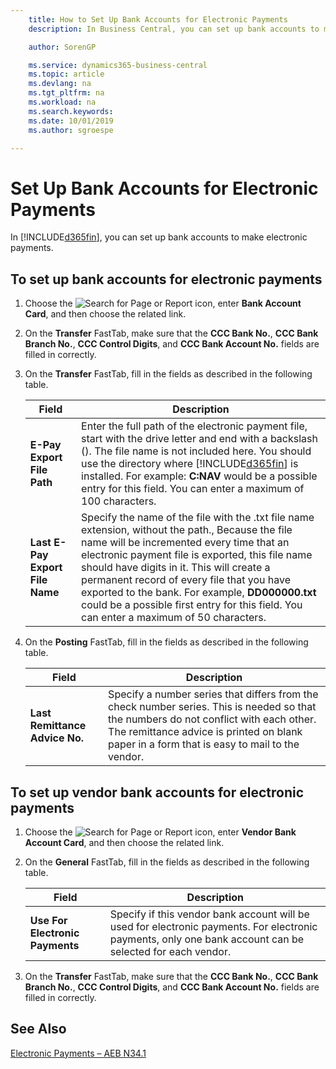 ```yaml
---
    title: How to Set Up Bank Accounts for Electronic Payments
    description: In Business Central, you can set up bank accounts to make electronic payments.

    author: SorenGP

    ms.service: dynamics365-business-central
    ms.topic: article
    ms.devlang: na
    ms.tgt_pltfrm: na
    ms.workload: na
    ms.search.keywords:
    ms.date: 10/01/2019
    ms.author: sgroespe

---
```

# Set Up Bank Accounts for Electronic Payments
In [!INCLUDE[d365fin](../../includes/d365fin_md.md)], you can set up bank accounts to make electronic payments.  

## To set up bank accounts for electronic payments  

1.  Choose the ![Search for Page or Report](../../media/ui-search/search_small.png "Search for Page or Report icon") icon, enter **Bank Account Card**, and then choose the related link.  
2.  On the **Transfer** FastTab, make sure that the **CCC Bank No.**, **CCC Bank Branch No.**, **CCC Control Digits**, and **CCC Bank Account No.** fields are filled in correctly.  
3.  On the **Transfer** FastTab, fill in the fields as described in the following table.  

    |Field|Description|  
    |---------------------------------|---------------------------------------|  
    |**E-Pay Export File Path**|Enter the full path of the electronic payment file, start with the drive letter and end with a backslash (). The file name is not included here. You should use the directory where [!INCLUDE[d365fin](../../includes/d365fin_md.md)] is installed. For example: **C:NAV** would be a possible entry for this field. You can enter a maximum of 100 characters.|  
    |**Last E-Pay Export File Name**|Specify the name of the file with the .txt file name extension, without the path., Because the file name will be incremented every time that an electronic payment file is exported, this file name should have digits in it. This will create a permanent record of every file that you have exported to the bank. For example, **DD000000.txt** could be a possible first entry for this field. You can enter a maximum of 50 characters.|  

4.  On the **Posting** FastTab, fill in the fields as described in the following table.  

    |Field|Description|  
    |---------------------------------|---------------------------------------|  
    |**Last Remittance Advice No.**|Specify a number series that differs from the check number series. This is needed so that the numbers do not conflict with each other. The remittance advice is printed on blank paper in a form that is easy to mail to the vendor.|  

## To set up vendor bank accounts for electronic payments  

1.  Choose the ![Search for Page or Report](../../media/ui-search/search_small.png "Search for Page or Report icon") icon, enter **Vendor Bank Account Card**, and then choose the related link.  
2.  On the **General** FastTab, fill in the fields as described in the following table.  

    |Field|Description|  
    |---------------------------------|---------------------------------------|  
    |**Use For Electronic Payments**|Specify if this vendor bank account will be used for electronic payments. For electronic payments, only one bank account can be selected for each vendor.|  

3.  On the **Transfer** FastTab, make sure that the **CCC Bank No.**, **CCC Bank Branch No.**, **CCC Control Digits**, and **CCC Bank Account No.** fields are filled in correctly.  

## See Also  
 [Electronic Payments – AEB N34.1](electronic-payments-aeb-n341.md)
